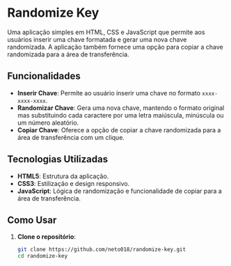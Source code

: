 # Randomize Key

Uma aplicação simples em HTML, CSS e JavaScript que permite aos usuários inserir uma chave formatada e gerar uma nova chave randomizada. A aplicação também fornece uma opção para copiar a chave randomizada para a área de transferência.

## Funcionalidades

- **Inserir Chave**: Permite ao usuário inserir uma chave no formato `xxxx-xxxx-xxxx`.
- **Randomizar Chave**: Gera uma nova chave, mantendo o formato original mas substituindo cada caractere por uma letra maiúscula, minúscula ou um número aleatório.
- **Copiar Chave**: Oferece a opção de copiar a chave randomizada para a área de transferência com um clique.

## Tecnologias Utilizadas

- **HTML5**: Estrutura da aplicação.
- **CSS3**: Estilização e design responsivo.
- **JavaScript**: Lógica de randomização e funcionalidade de copiar para a área de transferência.

## Como Usar

1. **Clone o repositório**:
   ```bash
   git clone https://github.com/neto018/randomize-key.git
   cd randomize-key
